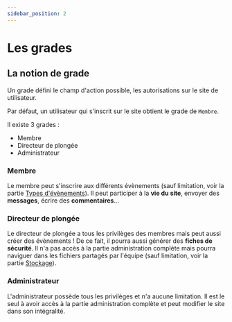 ```yaml
---
sidebar_position: 2
---
```


# Les grades

## La notion de grade

Un grade défini le champ d'action possible, les autorisations sur le site de utilisateur.

Par défaut, un utilisateur qui s'inscrit sur le site obtient le grade de `Membre`.

Il existe 3 grades :

- <span class="member">Membre</span>
- <span class="director">Directeur de plongée</span>
- <span class="admin">Administrateur</span>

### <span class="member">Membre</span>

Le <span class="member">membre</span> peut s'inscrire aux différents évènements (sauf limitation, voir la partie [Types d'évènements](/evenements/types.md#grade-minimum-nécessaire)).
Il peut participer à la **vie du site**, envoyer des **messages**, écrire des **commentaires**...

### <span class="director">Directeur de plongée</span>

Le <span class="director">directeur de plongée</span> a tous les privilèges des membres mais peut aussi créer des évènements !
De ce fait, il pourra aussi générer des **fiches de sécurité**. Il n'a pas accès à la partie administration complète mais pourra naviguer dans les fichiers partagés par l'équipe (sauf limitation, voir la partie [Stockage](/evenements/types.md#grade-minimum-nécessaire)).

### <span class="admin">Administrateur</span>

L'<span class="admin">administrateur</span> possède tous les privilèges et n'a aucune limitation.
Il est le seul à avoir accès à la partie administration complète et peut modifier le site dans son intégralité.